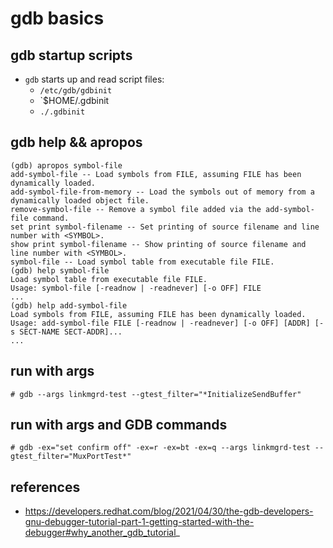 # gdb basics

## gdb startup scripts
* `gdb` starts up and read script files:
    * `/etc/gdb/gdbinit`
    * `$HOME/.gdbinit
    * `./.gdbinit`

## gdb help && apropos
```
(gdb) apropos symbol-file
add-symbol-file -- Load symbols from FILE, assuming FILE has been dynamically loaded.
add-symbol-file-from-memory -- Load the symbols out of memory from a dynamically loaded object file.
remove-symbol-file -- Remove a symbol file added via the add-symbol-file command.
set print symbol-filename -- Set printing of source filename and line number with <SYMBOL>.
show print symbol-filename -- Show printing of source filename and line number with <SYMBOL>.
symbol-file -- Load symbol table from executable file FILE.
(gdb) help symbol-file
Load symbol table from executable file FILE.
Usage: symbol-file [-readnow | -readnever] [-o OFF] FILE
...
(gdb) help add-symbol-file
Load symbols from FILE, assuming FILE has been dynamically loaded.
Usage: add-symbol-file FILE [-readnow | -readnever] [-o OFF] [ADDR] [-s SECT-NAME SECT-ADDR]...
...
```

## run with args
```
# gdb --args linkmgrd-test --gtest_filter="*InitializeSendBuffer"
```

## run with args and GDB commands
```
# gdb -ex="set confirm off" -ex=r -ex=bt -ex=q --args linkmgrd-test --gtest_filter="MuxPortTest*"
```

## references
* https://developers.redhat.com/blog/2021/04/30/the-gdb-developers-gnu-debugger-tutorial-part-1-getting-started-with-the-debugger#why_another_gdb_tutorial_
